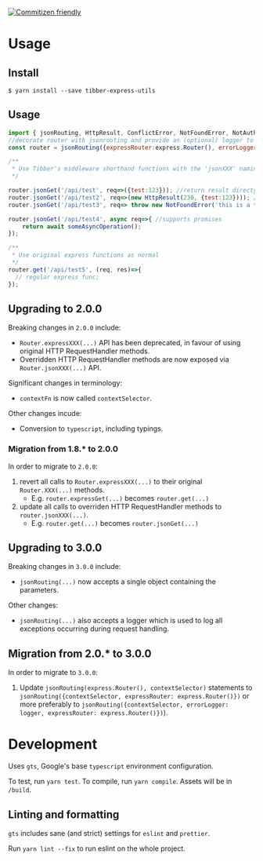 
[![Commitizen friendly](https://img.shields.io/badge/commitizen-friendly-brightgreen.svg)](http://commitizen.github.io/cz-cli/)

# Usage

## Install

```
$ yarn install --save tibber-express-utils
```

## Usage

```js
import { jsonRouting, HttpResult, ConflictError, NotFoundError, NotAuthorizedError, BadRequestError, ServerError } from 'tibber-express-utils';
//decorate router with jsonrouting and provide an (optional) logger to receive messages raised during request handling.
const router = jsonRouting({expressRouter:express.Router(), errorLogger:logger});

/**
 * Use Tibber's middleware shorthand functions with the 'jsonXXX' naming convention.
 */

router.jsonGet('/api/test', req=>({test:123})); //return result directy
router.jsonGet('/api/test2', req=>(new HttpResult(230, {test:123}))); //return result with customer statuscode
router.jsonGet('/api/test3', req=> throw new NotFoundError('this is a test error'));

router.jsonGet('/api/test4', async req=>{ //supports promises
    return await someAsyncOperation();
});

/**
 * Use original express functions as normal
 */
router.get('/api/test5', (req, res)=>{
  // regular express func;
});
```

## Upgrading to 2.0.0

Breaking changes in `2.0.0` include:

 - `Router.expressXXX(...)` API has been deprecated, in favour of using original HTTP RequestHandler methods.
 - Overridden HTTP RequestHandler methods are now exposed via `Router.jsonXXX(...)` API.
 
Significant changes in terminology:
 
 - `contextFn` is now called `contextSelector`.

Other changes incude:

 - Conversion to `typescript`, including typings.
 
### Migration from 1.8.* to 2.0.0

In order to migrate to `2.0.0`:
 
1. revert all calls to `Router.expressXXX(...)` to their original `Router.XXX(...)` methods.
   - E.g. `router.expressGet(...)` becomes `router.get(...)`
2. update all calls to overriden HTTP RequestHandler methods to `router.jsonXXX(...)`.
   - E.g. `router.get(...)` becomes `router.jsonGet(...)`

## Upgrading to 3.0.0

Breaking changes in `3.0.0` include:

 - `jsonRouting(...)` now accepts a single object containing the parameters.

Other changes:

 - `jsonRouting(...)` also accepts a logger which is used to log all exceptions occurring during request handling.
## Migration from 2.0.* to 3.0.0

In order to migrate to `3.0.0`:

1. Update `jsonRouting(express.Router(), contextSelector)` statements to `jsonRouting({contextSelector, expressRouter: express.Router()})` or
   more preferably to `jsonRouting({contextSelector, errorLogger: logger, expressRouter: express.Router()})`).

# Development

Uses `gts`, Google's base `typescript` environment configuration.

To test, run `yarn test`.
To compile, run `yarn compile`. Assets will be in `/build`.

## Linting and formatting

`gts` includes sane (and strict) settings for `eslint` and `prettier`.

Run `yarn lint --fix` to run eslint on the whole project.
